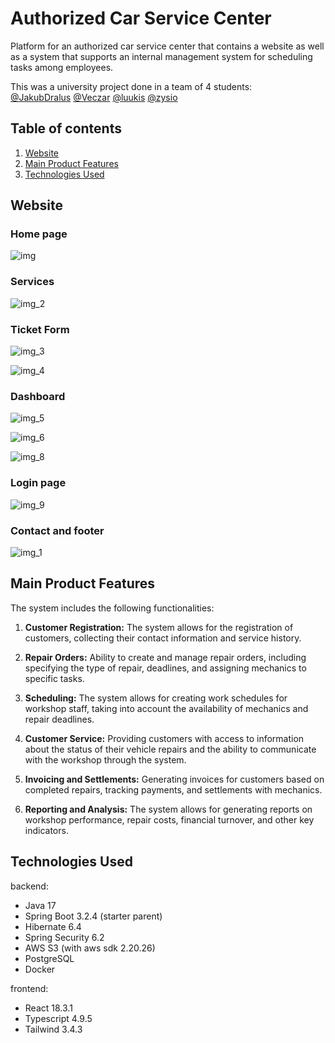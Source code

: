 # Authorized Car Service Center

Platform for an authorized car service center that contains a website as well as a 
system that supports an internal management system for scheduling tasks among employees.

This was a university project done in a team of 4 students: <br>
[@JakubDralus](https://github.com/JakubDralus)
[@Veczar](https://github.com/Veczar)
[@luukis](https://github.com/lukiiis)
[@zysio](https://github.com/zysio)

## Table of contents

1. [Website](#website)
2. [Main Product Features](#main-product-features)
3. [Technologies Used](#technologies-used)

## Website

### Home page
![img](https://github.com/user-attachments/assets/666fbcef-780c-40ca-9f50-dafa09c7dec4)


### Services
![img_2](https://github.com/user-attachments/assets/0d6c6eaa-82ad-4e3d-bc74-f25c1db175af)

### Ticket Form
![img_3](https://github.com/user-attachments/assets/41e56619-2cbf-46c6-acad-e09e8e6c6559)

![img_4](https://github.com/user-attachments/assets/004c7e8e-e342-455b-814b-c25fa46b2abf)

### Dashboard
![img_5](https://github.com/user-attachments/assets/a9c5d92a-ce07-4572-a38b-28690e25dd10)

![img_6](https://github.com/user-attachments/assets/f911250b-f528-4cb1-8532-f31982e6aa01)

![img_8](https://github.com/user-attachments/assets/b1c96834-8f8e-4d02-91cc-8b5fa14fb454)

### Login page
![img_9](https://github.com/user-attachments/assets/d408862b-8ebf-4a28-9f8d-bd2ab4a9d4e5)

### Contact and footer
![img_1](https://github.com/user-attachments/assets/909dfa1a-e712-4480-8e5b-430bf1cdc0fa)

## Main Product Features

The system includes the following functionalities:

1. **Customer Registration:** The system allows for the registration of customers, collecting 
their contact information and service history.

2. **Repair Orders:** Ability to create and manage repair orders, including specifying the 
type of repair, deadlines, and assigning mechanics to specific tasks.

3. **Scheduling:** The system allows for creating work schedules for workshop staff, taking into 
account the availability of mechanics and repair deadlines.

4. **Customer Service:** Providing customers with access to information about the status of their 
vehicle repairs and the ability to communicate with the workshop through the system.

5. **Invoicing and Settlements:** Generating invoices for customers based on completed repairs, 
tracking payments, and settlements with mechanics.

6. **Reporting and Analysis:** The system allows for generating reports on workshop performance, 
repair costs, financial turnover, and other key indicators.

## Technologies Used
backend:
- Java 17
- Spring Boot 3.2.4 (starter parent)
- Hibernate 6.4
- Spring Security 6.2
- AWS S3 (with aws sdk 2.20.26)
- PostgreSQL
- Docker

frontend:
- React 18.3.1
- Typescript 4.9.5
- Tailwind 3.4.3
